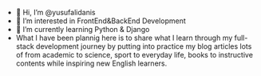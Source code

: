 - 👋 Hi, I’m @yusufalidanis
- 👀 I’m interested in FrontEnd&BackEnd Development
- 🌱 I’m currently learning Python & Django
- What I have been plannig here is to share what I learn through my full-stack development journey by putting into practice my blog articles lots of from academic to science, sport to everyday life, books to instructive contents while inspiring new English learners. 

<!---
yusufalidanis/yusufalidanis is a ✨ special ✨ repository because its `README.md` (this file) appears on your GitHub profile.
You can click the Preview link to take a look at your changes.
--->
